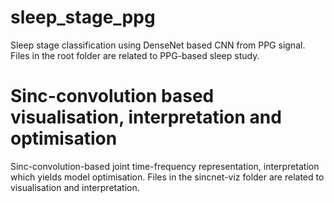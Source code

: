 # sleep_stage_ppg
Sleep stage classification using DenseNet based CNN from PPG signal.
Files in the root folder are related to PPG-based sleep study.

# Sinc-convolution based visualisation, interpretation and optimisation
Sinc-convolution-based joint time-frequency representation, interpretation which yields model optimisation.
Files in the sincnet-viz folder are related to visualisation and interpretation.
